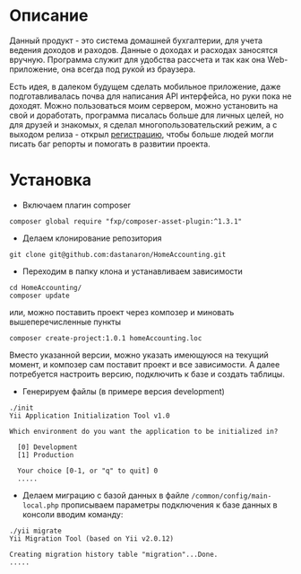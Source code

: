 Описание
=================
Данный продукт - это система домашней бухгалтерии, для учета ведения доходов и раходов.
Данные о доходах и расходах заносятся вручную. Программа служит для удобства рассчета
и так как она Web-приложение, она всегда под рукой из браузера.

Есть идея, в далеком будущем сделать мобильное приложение, даже подготавливалась почва для написания
API интерфейса, но руки пока не доходят. Можно пользоваться моим сервером, можно установить на свой и доработать,
программа писалась больше для личных целей, но для друзей и знакомых, я сделал многопользовательский режим,
а с выходом релиза - открыл [регистрацию](http://funds.frserver.ru/site/signup), чтобы больше людей
могли писать баг репорты и помогать в развитии проекта.


Установка
==========================

* Включаем плагин composer
```shell
composer global require "fxp/composer-asset-plugin:^1.3.1"
```
* Делаем клонирование репозитория
```shell
git clone git@github.com:dastanaron/HomeAccounting.git
```
* Переходим в папку клона и устанавливаем зависимости
```shell
cd HomeAccounting/
composer update
```

или, можно поставить проект через композер и миновать вышеперечисленные пункты

```
composer create-project:1.0.1 homeAccounting.loc

```
Вместо указанной версии, можно указать имеющуюся на текущий момент, и композер сам поставит проект
и все зависимости. А далее потребуется настроить версию, подключить к базе и создать таблицы.


* Генерируем файлы (в примере версия development)
```shell
./init
Yii Application Initialization Tool v1.0

Which environment do you want the application to be initialized in?

  [0] Development
  [1] Production

  Your choice [0-1, or "q" to quit] 0
  .....
```
* Делаем миграцию с базой данных
 в файле `/common/config/main-local.php` прописываем параметры подключения к базе данных
 в консоли вводим команду:
 ```
./yii migrate
Yii Migration Tool (based on Yii v2.0.12)

Creating migration history table "migration"...Done.
.....
```